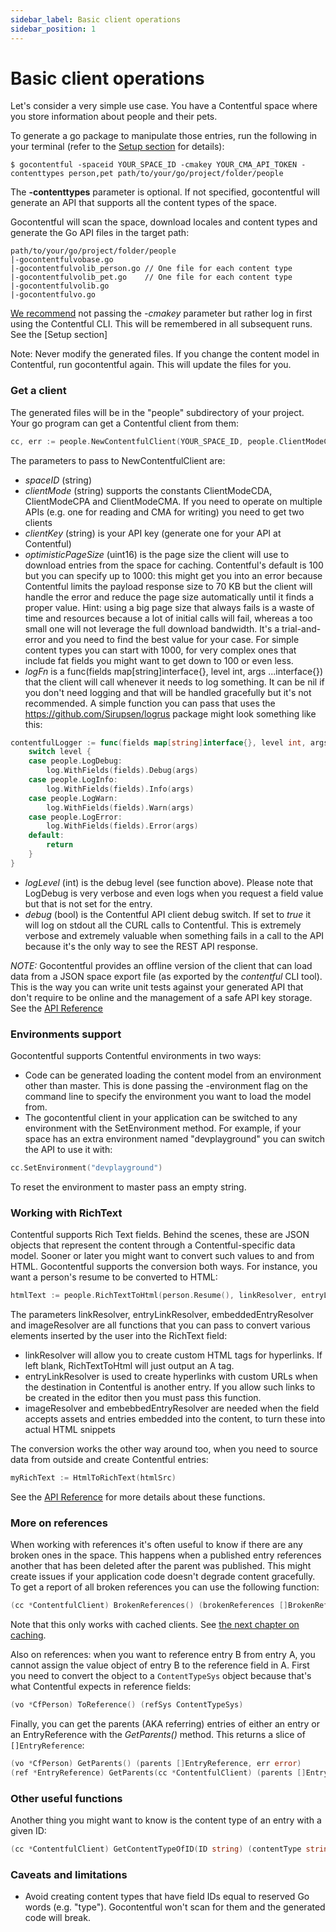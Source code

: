 ```yaml
---
sidebar_label: Basic client operations
sidebar_position: 1
---
```


# Basic client operations

Let's consider a very simple use case. You have a Contentful space where you store information
about people and their pets.

To generate a go package to manipulate those entries, run the following in your terminal (refer to the [Setup section](setup) for details):

```shell
$ gocontentful -spaceid YOUR_SPACE_ID -cmakey YOUR_CMA_API_TOKEN -contenttypes person,pet path/to/your/go/project/folder/people
```

The **-contenttypes** parameter is optional. If not specified, gocontentful will generate an API that supports all the content types of the space.

Gocontentful will scan the space, download locales and content types and generate the Go API files in the target path:

```shell
path/to/your/go/project/folder/people
|-gocontentfulvobase.go
|-gocontentfulvolib_person.go // One file for each content type
|-gocontentfulvolib_pet.go    // One file for each content type
|-gocontentfulvolib.go
|-gocontentfulvo.go
```

[We recommend](setup) not passing the _-cmakey_ parameter but rather log in first using the Contentful CLI.
This will be remembered in all subsequent runs. See the [Setup section]

Note: Never modify the generated files. If you change the content model in Contentful, run gocontentful
again. This will update the files for you.

### Get a client

The generated files will be in the "people" subdirectory of your project. Your go program can get a Contentful
client from them:

```go
cc, err := people.NewContentfulClient(YOUR_SPACE_ID, people.ClientModeCDA, YOUR_API_KEY, 1000, contentfulLogger, people.LogDebug,false)
```

The parameters to pass to NewContentfulClient are:

- _spaceID_ (string)
- _clientMode_ (string) supports the constants ClientModeCDA, ClientModeCPA and ClientModeCMA. If you need to operate
  on multiple APIs (e.g. one for reading and CMA for writing) you need to get two clients
- _clientKey_ (string) is your API key (generate one for your API at Contentful)
- _optimisticPageSize_ (uint16) is the page size the client will use to download entries from the space for caching.
  Contentful's default is 100 but you can specify up to 1000: this might get you into an error because Contentful
  limits the payload response size to 70 KB but the client will handle the error and reduce the page size automatically
  until it finds a proper value. Hint: using a big page size that always fails is a waste of time and resources because
  a lot of initial calls will fail, whereas a too small one will not leverage the full download bandwidth. It's a
  trial-and-error and you need to find the best value for your case. For simple content types you can start with 1000,
  for very complex ones that include fat fields you might want to get down to 100 or even less.
- _logFn_ is a func(fields map[string]interface{}, level int, args ...interface{}) that the client will call whenever
  it needs to log something. It can be nil if you don't need logging and that will be handled gracefully but it's not
  recommended. A simple function you can pass that uses the https://github.com/Sirupsen/logrus package might look
  something like this:

```go
contentfulLogger := func(fields map[string]interface{}, level int, args ...interface{}) {
    switch level {
    case people.LogDebug:
        log.WithFields(fields).Debug(args)
    case people.LogInfo:
        log.WithFields(fields).Info(args)
    case people.LogWarn:
        log.WithFields(fields).Warn(args)
    case people.LogError:
        log.WithFields(fields).Error(args)
    default:
        return
    }
}
```

- _logLevel_ (int) is the debug level (see function above). Please note that LogDebug is very verbose and even logs
  when you request a field value but that is not set for the entry.
- _debug_ (bool) is the Contentful API client debug switch. If set to _true_ it will log on stdout all the CURL calls
  to Contentful. This is extremely verbose and extremely valuable when something fails in a call to the API because
  it's the only way to see the REST API response.

_NOTE:_ Gocontentful provides an offline version of the client that can load data from a JSON space export file
(as exported by the _contentful_ CLI tool). This is the way you can write unit tests against your generated API that
don't require to be online and the management of a safe API key storage. See the [API Reference](./api-reference)

### Environments support

Gocontentful supports Contentful environments in two ways:

- Code can be generated loading the content model from an environment other than master.
  This is done passing the -environment flag on the command line to specify the environment you want to load the model from.
- The gocontentful client in your application can be switched to any environment with the SetEnvironment method.
  For example, if your space has an extra environment named "devplayground" you can switch the API to use it with:

```go
cc.SetEnvironment("devplayground")
```

To reset the environment to master pass an empty string.

### Working with RichText

Contentful supports Rich Text fields. Behind the scenes, these are JSON objects that represent
the content through a Contentful-specific data model. Sooner or later you might want to convert such values to and from HTML.
Gocontentful supports the conversion both ways. For instance, you want a person's resume to be converted to HTML:

```go
htmlText := people.RichTextToHtml(person.Resume(), linkResolver, entryLinkResolver, imageResolver, embeddedEntryResolver locale)
```

The parameters linkResolver, entryLinkResolver, embeddedEntryResolver and imageResolver are all functions that you can pass
to convert various elements inserted by the user into the RichText field:

- linkResolver will allow you to create custom HTML tags for hyperlinks. If left blank, RichTextToHtml will just output an A tag.
- entryLinkResolver is used to create hyperlinks with custom URLs when the destination in Contentful is another entry.
  If you allow such links to be created in the editor then you must pass this function.
- imageResolver and embebbedEntryResolver are needed when the field accepts assets and entries embedded into the content, to turn
  these into actual HTML snippets

The conversion works the other way around too, when you need to source data from outside and create Contentful entries:

```go
myRichText := HtmlToRichText(htmlSrc)
```

See the [API Reference](./api-reference) for more details about these functions.

### More on references

When working with references it's often useful to know if there are any broken ones in the space.
This happens when a published entry references another that has been deleted after the parent
was published. This might create issues if your application code doesn't degrade content gracefully.
To get a report of all broken references you can use the following function:

```go
(cc *ContentfulClient) BrokenReferences() (brokenReferences []BrokenReference)
```

Note that this only works with cached clients. See [the next chapter on caching](./caching).

Also on references: when you want to reference entry B from entry A, you cannot assign
the value object of entry B to the reference field in A. First you need to convert the
object to a `ContentTypeSys` object because that's what Contentful expects in reference fields:

```go
(vo *CfPerson) ToReference() (refSys ContentTypeSys)
```

Finally, you can get the parents (AKA referring) entries of either an entry or
an EntryReference with the _GetParents()_ method. This returns a slice of `[]EntryReference`:

```go
(vo *CfPerson) GetParents() (parents []EntryReference, err error)
(ref *EntryReference) GetParents(cc *ContentfulClient) (parents []EntryReference, err error)
```

### Other useful functions

Another thing you might want to know is the content type of an entry with a given ID:

```go
(cc *ContentfulClient) GetContentTypeOfID(ID string) (contentType string)
```

### Caveats and limitations

- Avoid creating content types that have field IDs equal to reserved Go words (e.g. "type").
  Gocontentful won't scan for them and the generated code will break.
